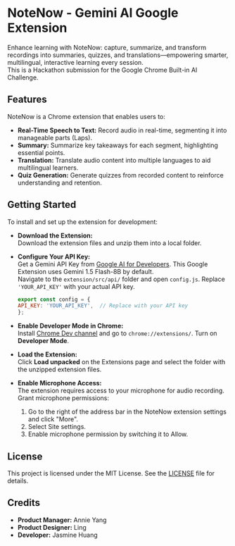 # NoteNow - Gemini AI Google Extension

Enhance learning with NoteNow: capture, summarize, and transform recordings into summaries, quizzes, and translations—empowering smarter, multilingual, interactive learning every session.  
This is a Hackathon submission for the Google Chrome Built-in AI Challenge.

## Features

NoteNow is a Chrome extension that enables users to:

- **Real-Time Speech to Text:** Record audio in real-time, segmenting it into manageable parts (Laps).
- **Summary:** Summarize key takeaways for each segment, highlighting essential points.
- **Translation:** Translate audio content into multiple languages to aid multilingual learners.
- **Quiz Generation:** Generate quizzes from recorded content to reinforce understanding and retention.

## Getting Started

To install and set up the extension for development:

- **Download the Extension:**  
  Download the extension files and unzip them into a local folder.

- **Configure Your API Key:**  
  Get a Gemini API Key from [Google AI for Developers](https://ai.google.dev/). This Google Extension uses Gemini 1.5 Flash-8B by default.  
  Navigate to the `extension/src/api/` folder and open `config.js`. Replace `'YOUR_API_KEY'` with your actual API key.

     ```js
   export const config = {
     API_KEY: 'YOUR_API_KEY',  // Replace with your API key
   };
   ```

- **Enable Developer Mode in Chrome:**  
  Install [Chrome Dev channel](https://www.google.com/chrome/dev/) and go to `chrome://extensions/`. Turn on **Developer Mode**.

- **Load the Extension:**  
  Click **Load unpacked** on the Extensions page and select the folder with the unzipped extension files.

- **Enable Microphone Access:**  
  The extension requires access to your microphone for audio recording. Grant microphone permissions:
  1. Go to the right of the address bar in the NoteNow extension settings and click "More".
  2. Select Site settings.
  3. Enable microphone permission by switching it to Allow.

## License

This project is licensed under the MIT License. See the [LICENSE](LICENSE) file for details.

## Credits

- **Product Manager:** Annie Yang  
- **Product Designer:** Ling  
- **Developer:** Jasmine Huang
